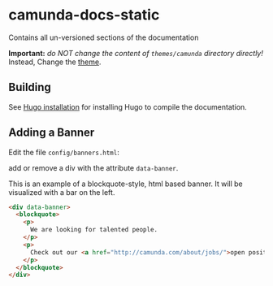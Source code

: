# camunda-docs-static

Contains all un-versioned sections of the documentation

**Important:** _do NOT change the content of `themes/camunda` directory directly!_ Instead, Change the [theme](//github.com/camunda/camunda-docs-theme).

## Building

See [Hugo installation](https://github.com/camunda/camunda-docs-manual#installing-hugo) for installing Hugo to compile the documentation.

## Adding a Banner

Edit the file `config/banners.html`:

add or remove a div with the attribute `data-banner`.

This is an example of a blockquote-style, html based banner. It will be visualized with a bar on the left.

```html
<div data-banner>
  <blockquote>
    <p>
      We are looking for talented people.
    </p>
    <p>
      Check out our <a href="http://camunda.com/about/jobs/">open positions</a>.
    </p>
  </blockquote>
</div>
```
